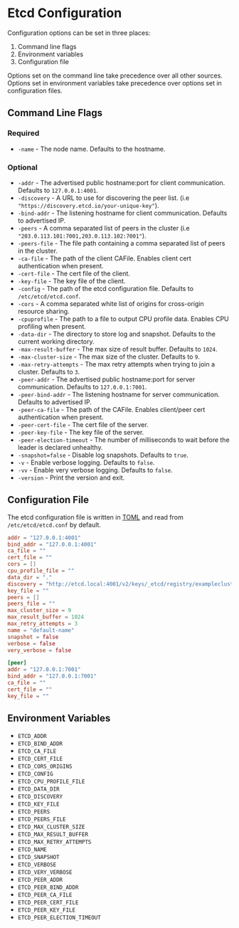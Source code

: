 # Etcd Configuration

Configuration options can be set in three places:

 1. Command line flags
 2. Environment variables
 3. Configuration file

Options set on the command line take precedence over all other sources.
Options set in environment variables take precedence over options set in
configuration files.

## Command Line Flags

### Required

* `-name` - The node name. Defaults to the hostname.

### Optional

* `-addr` - The advertised public hostname:port for client communication. Defaults to `127.0.0.1:4001`.
* `-discovery` - A URL to use for discovering the peer list. (i.e `"https://discovery.etcd.io/your-unique-key"`).
* `-bind-addr` - The listening hostname for client communication. Defaults to advertised IP.
* `-peers` - A comma separated list of peers in the cluster (i.e `"203.0.113.101:7001,203.0.113.102:7001"`).
* `-peers-file` - The file path containing a comma separated list of peers in the cluster.
* `-ca-file` - The path of the client CAFile. Enables client cert authentication when present.
* `-cert-file` - The cert file of the client.
* `-key-file` - The key file of the client.
* `-config` - The path of the etcd configuration file. Defaults to `/etc/etcd/etcd.conf`.
* `-cors` - A comma separated white list of origins for cross-origin resource sharing.
* `-cpuprofile` - The path to a file to output CPU profile data. Enables CPU profiling when present.
* `-data-dir` - The directory to store log and snapshot. Defaults to the current working directory.
* `-max-result-buffer` - The max size of result buffer. Defaults to `1024`.
* `-max-cluster-size` - The max size of the cluster. Defaults to `9`.
* `-max-retry-attempts` - The max retry attempts when trying to join a cluster. Defaults to `3`.
* `-peer-addr` - The advertised public hostname:port for server communication. Defaults to `127.0.0.1:7001`.
* `-peer-bind-addr` - The listening hostname for server communication. Defaults to advertised IP.
* `-peer-ca-file` - The path of the CAFile. Enables client/peer cert authentication when present.
* `-peer-cert-file` - The cert file of the server.
* `-peer-key-file` - The key file of the server.
* `-peer-election-timeout` - The number of milliseconds to wait before the leader is declared unhealthy.
* `-snapshot=false` - Disable log snapshots. Defaults to `true`.
* `-v` - Enable verbose logging. Defaults to `false`.
* `-vv` - Enable very verbose logging. Defaults to `false`.
* `-version` - Print the version and exit.

## Configuration File

The etcd configuration file is written in [TOML](https://github.com/mojombo/toml)
and read from `/etc/etcd/etcd.conf` by default.

```TOML
addr = "127.0.0.1:4001"
bind_addr = "127.0.0.1:4001"
ca_file = ""
cert_file = ""
cors = []
cpu_profile_file = ""
data_dir = "."
discovery = "http://etcd.local:4001/v2/keys/_etcd/registry/examplecluster"
key_file = ""
peers = []
peers_file = ""
max_cluster_size = 9
max_result_buffer = 1024
max_retry_attempts = 3
name = "default-name"
snapshot = false
verbose = false
very_verbose = false

[peer]
addr = "127.0.0.1:7001"
bind_addr = "127.0.0.1:7001"
ca_file = ""
cert_file = ""
key_file = ""
```

## Environment Variables

 * `ETCD_ADDR`
 * `ETCD_BIND_ADDR`
 * `ETCD_CA_FILE`
 * `ETCD_CERT_FILE`
 * `ETCD_CORS_ORIGINS`
 * `ETCD_CONFIG`
 * `ETCD_CPU_PROFILE_FILE`
 * `ETCD_DATA_DIR`
 * `ETCD_DISCOVERY`
 * `ETCD_KEY_FILE`
 * `ETCD_PEERS`
 * `ETCD_PEERS_FILE`
 * `ETCD_MAX_CLUSTER_SIZE`
 * `ETCD_MAX_RESULT_BUFFER`
 * `ETCD_MAX_RETRY_ATTEMPTS`
 * `ETCD_NAME`
 * `ETCD_SNAPSHOT`
 * `ETCD_VERBOSE`
 * `ETCD_VERY_VERBOSE`
 * `ETCD_PEER_ADDR`
 * `ETCD_PEER_BIND_ADDR`
 * `ETCD_PEER_CA_FILE`
 * `ETCD_PEER_CERT_FILE`
 * `ETCD_PEER_KEY_FILE`
 * `ETCD_PEER_ELECTION_TIMEOUT`
